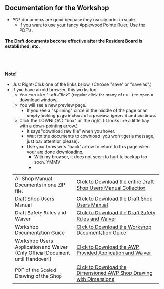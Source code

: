 ## Documentation for the Workshop
- PDF documents are good becuase they usually print to scale.
  - If you want to use your fancy Applewood Pointe Ruler, Use the PDF's.

        
#### The Draft documents become effective after the Resident Board is established, etc.
<br>
<br>

#### Note!
- Just Right-Click one of the links below.  (Choose "save" or "save as".)
- If you have an old browser, this works too.
  - You can also "Left-Click" (regular click for many of us...) to open a download window.
  - You will see a new preview page. 
    - If you see a "spinning" circle in the middle of the page or an empty looking page instead of a preview, ignore it and continue.
  - Click the DOWNLOAD "box" on the right.  (It looks like a little tray with a down-pointing arrow.)
    -  It says "download raw file" when you hover. 
    - Wait for the documents to download (you won't get a message, just pay attention please).
    - Use your browser's "back" arrow to return to this page when your are done downloading.
      - With my browser, it does not seem to hurt to backup too soon.  YMMV
      - 
  <table>
   <tr>
    <td>
      All Shop Manual Documents in one ZIP file.
    </td>
    <td> <a download href="https://github.com/JohnBinford/AppleWood-Pointe/blob/main/Documents/Documents.zip"</a> 
     Click to Download the entire Draft Shop Users Manual Collection
    </td>
  </tr>
  <tr>
    <td>
      Draft Shop Users Manual
    </td>
    <td> <a download href="https://github.com/JohnBinford/AppleWood-Pointe/blob/main/Documents/Manual.pdf"</a> 
     Click to Download the Draft Shop Users Manual
    </td>
  </tr>
  <tr>
   <td>
     Draft Safety Rules and Waiver
   </td>
   <td> <a href="https://github.com/JohnBinford/AppleWood-Pointe/blob/main/Documents/APAV100122ShopSafetyRules%26Waiver.pdf"</a> 
     Click to Download the Draft Safety Rules and Waiver
   </td>
  </tr>
  <tr>
   <td>
   Workshop Documentation Guide
   </td>
   <td> <a href="https://github.com/JohnBinford/AppleWood-Pointe/blob/main/Documents/APAV110122WorkshopUsersManDocGuide.pdf"</a> 
     Click to Download the Workshop Documentation Guide
     </td>
  </tr>
  <tr>
  <td>
  Workshop Users Application and Waiver <br>
  (Only Official Document until Handover!)
  </td>
  <td> <a href="https://github.com/JohnBinford/AppleWood-Pointe/blob/main/Documents/APAV100122WorkshopUseApp%26Waiver.pdf"</a> 
    Click to Download the AWP Provided Application and Waiver
    </td>
    </td>
  </tr>
  <tr>
   <td>
   PDF of the Scaled Drawing of the Shop 
   </td>
   <td> <a href="https://github.com/JohnBinford/AppleWood-Pointe/blob/main/Collateral/Plans/Shop.pdf"</a> 
    Click to Download the Dimensioned AWP Shop Drawing with Dimensions
   </td>
  </tr>
  </table>
